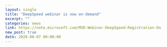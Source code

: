 ```yaml
---
layout: single
title: "DeepSpeed webinar is now on-demand"
excerpt: ""
categories: news
link: https://note.microsoft.com/MSR-Webinar-DeepSpeed-Registration-On-Demand.html
new_post: true
date: 2020-08-07 00:00:00
---
```

